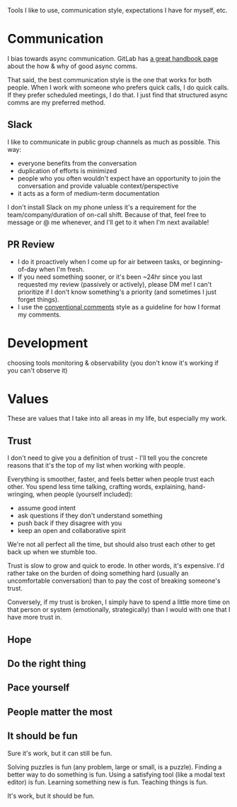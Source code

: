 Tools I like to use, communication style, expectations I have for myself, etc.

# Communication

I bias towards async communication. GitLab has [a great handbook page](https://handbook.gitlab.com/handbook/company/culture/all-remote/asynchronous/) about the how & why of good async comms.

That said, the best communication style is the one that works for both people. When I work with someone who prefers quick calls, I do quick calls. If they prefer scheduled meetings, I do that. I just find that structured async comms are my preferred method.

## Slack

I like to communicate in public group channels as much as possible. This way:
* everyone benefits from the conversation
* duplication of efforts is minimized
* people who you often wouldn't expect have an opportunity to join the conversation and provide valuable context/perspective
* it acts as a form of medium-term documentation

I don't install Slack on my phone unless it's a requirement for the team/company/duration of on-call shift. Because of that, feel free to message or @ me whenever, and I'll get to it when I'm next available!

## PR Review

* I do it proactively when I come up for air between tasks, or beginning-of-day when I'm fresh.
* If you need something sooner, or it's been ~24hr since you last requested my review (passively or actively), please DM me! I can't prioritize if I don't know something's a priority (and sometimes I just forget things).
* I use the [conventional comments](https://conventionalcomments.org/) style as a guideline for how I format my comments.

# Development

choosing tools
monitoring & observability (you don't know it's working if you can't observe it)

# Values

These are values that I take into all areas in my life, but especially my work.

## Trust

I don't need to give you a definition of trust - I'll tell you the concrete reasons that it's the top of my list when working with people.

Everything is smoother, faster, and feels better when people trust each other. You spend less time talking, crafting words, explaining, hand-wringing, when people (yourself included):
- assume good intent
- ask questions if they don't understand something
- push back if they disagree with you
- keep an open and collaborative spirit

We're not all perfect all the time, but should also trust each other to get back up when we stumble too.

Trust is slow to grow and quick to erode. In other words, it's expensive. I'd rather take on the burden of doing something hard (usually an uncomfortable conversation) than to pay the cost of breaking someone's trust.

Conversely, if my trust is broken, I simply have to spend a little more time on that person or system (emotionally, strategically) than I would with one that I have more trust in.

## Hope

## Do the right thing

## Pace yourself

## People matter the most

## It should be fun

Sure it's work, but it can still be fun.

Solving puzzles is fun (any problem, large or small, is a puzzle).
Finding a better way to do something is fun.
Using a satisfying tool (like a modal text editor) is fun.
Learning something new is fun.
Teaching things is fun.

It's work, but it should be fun.
